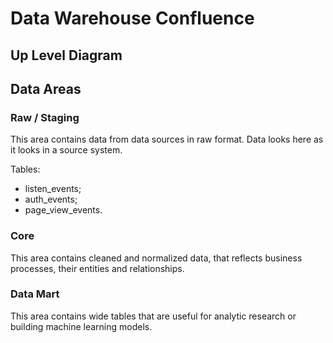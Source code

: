# Data Warehouse Confluence 

## Up Level Diagram

## Data Areas

### Raw / Staging 

This area contains data from data sources in raw format. Data looks here as it looks in a source system.

Tables: 
- listen_events;
- auth_events;
- page_view_events.

### Core

This area contains cleaned and normalized data, that reflects business processes, their entities and relationships. 

### Data Mart

This area contains wide tables that are useful for analytic research or building machine learning models.
